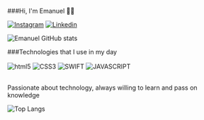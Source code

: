 ###Hi, I'm Emanuel 🙋‍♂️

[![Instagram](https://img.shields.io/badge/Instagram-E4405F?style=for-the-badge&logo=instagram&logoColor=white)](https://www.instagram.com/ashur4_m?igsh=MWh5dWF0N3A0dG5pYQ==)
[![Linkedin](https://img.shields.io/badge/LinkedIn-0077B5?style=for-the-badge&logo=linkedin&logoColor=white)](https://www.linkedin.com/in/emanuel-oliveira-7941142a2?utm_source=share&utm_campaign=share_via&utm_content=profile&utm_medium=android_app)



![Emanuel GitHub stats](https://github-readme-stats.vercel.app/api?username=EmanuelOS23&show_icons=true&theme=dracula)


###Technologies that I use in my day

<div style = "display: inline_block">
<img align = "center" alt = "html5" src = "https://img.shields.io/badge/HTML5-E34F26?style=for-the-badge&logo=html5&logoColor=white"/>
<img align = "center" alt = "CSS3" src = "https://img.shields.io/badge/CSS3-1572B6?style=for-the-badge&logo=css3&logoColor=white"/>
<img align = "center" alt = "SWIFT" src = "https://img.shields.io/badge/Swift-FA7343?style=for-the-badge&logo=swift&logoColor=white"/>
<img align = "center" alt = "JAVASCRIPT" src = "https://img.shields.io/badge/JavaScript-323330?style=for-the-badge&logo=javascript&logoColor=F7DF1E"/>

</div><br/>

Passionate about technology, always willing to learn and pass on knowledge

![Top Langs](https://github-readme-stats.vercel.app/api/top-langs/?username=EmanuelOS23&layout=compact)
